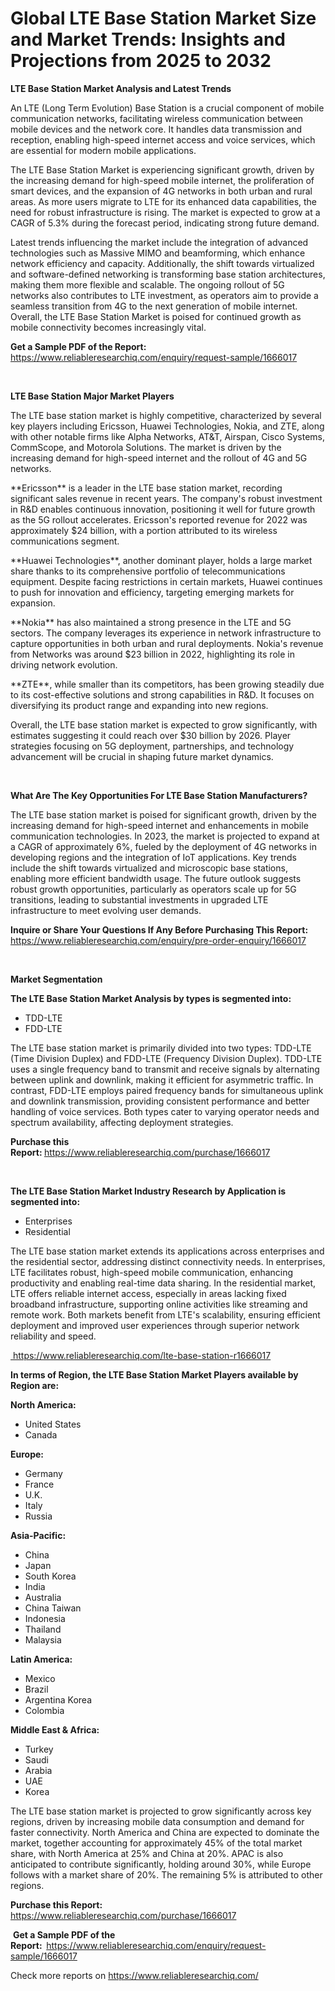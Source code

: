 <p><h1>Global LTE Base Station Market Size and Market Trends: Insights and Projections from 2025 to 2032</h1></p><p><strong>LTE Base Station Market Analysis and Latest Trends</strong></p>
<p><p>An LTE (Long Term Evolution) Base Station is a crucial component of mobile communication networks, facilitating wireless communication between mobile devices and the network core. It handles data transmission and reception, enabling high-speed internet access and voice services, which are essential for modern mobile applications.</p><p>The LTE Base Station Market is experiencing significant growth, driven by the increasing demand for high-speed mobile internet, the proliferation of smart devices, and the expansion of 4G networks in both urban and rural areas. As more users migrate to LTE for its enhanced data capabilities, the need for robust infrastructure is rising. The market is expected to grow at a CAGR of 5.3% during the forecast period, indicating strong future demand.</p><p>Latest trends influencing the market include the integration of advanced technologies such as Massive MIMO and beamforming, which enhance network efficiency and capacity. Additionally, the shift towards virtualized and software-defined networking is transforming base station architectures, making them more flexible and scalable. The ongoing rollout of 5G networks also contributes to LTE investment, as operators aim to provide a seamless transition from 4G to the next generation of mobile internet. Overall, the LTE Base Station Market is poised for continued growth as mobile connectivity becomes increasingly vital.</p></p>
<p><strong>Get a Sample PDF of the Report:&nbsp;</strong> <a href="https://www.reliableresearchiq.com/enquiry/request-sample/1666017?utm_campaign=2318&utm_medium=2&utm_source=Github&utm_content=ia&utm_term=08042025&utm_id=lte-base-station">https://www.reliableresearchiq.com/enquiry/request-sample/1666017</a></p>
<p>&nbsp;</p>
<p><strong>LTE Base Station Major Market Players</strong></p>
<p><p>The LTE base station market is highly competitive, characterized by several key players including Ericsson, Huawei Technologies, Nokia, and ZTE, along with other notable firms like Alpha Networks, AT&T, Airspan, Cisco Systems, CommScope, and Motorola Solutions. The market is driven by the increasing demand for high-speed internet and the rollout of 4G and 5G networks.</p><p>**Ericsson** is a leader in the LTE base station market, recording significant sales revenue in recent years. The company's robust investment in R&D enables continuous innovation, positioning it well for future growth as the 5G rollout accelerates. Ericsson's reported revenue for 2022 was approximately $24 billion, with a portion attributed to its wireless communications segment.</p><p>**Huawei Technologies**, another dominant player, holds a large market share thanks to its comprehensive portfolio of telecommunications equipment. Despite facing restrictions in certain markets, Huawei continues to push for innovation and efficiency, targeting emerging markets for expansion.</p><p>**Nokia** has also maintained a strong presence in the LTE and 5G sectors. The company leverages its experience in network infrastructure to capture opportunities in both urban and rural deployments. Nokia's revenue from Networks was around $23 billion in 2022, highlighting its role in driving network evolution.</p><p>**ZTE**, while smaller than its competitors, has been growing steadily due to its cost-effective solutions and strong capabilities in R&D. It focuses on diversifying its product range and expanding into new regions.</p><p>Overall, the LTE base station market is expected to grow significantly, with estimates suggesting it could reach over $30 billion by 2026. Player strategies focusing on 5G deployment, partnerships, and technology advancement will be crucial in shaping future market dynamics.</p></p>
<p>&nbsp;</p>
<p><strong>What Are The Key Opportunities For LTE Base Station Manufacturers?</strong></p>
<p><p>The LTE base station market is poised for significant growth, driven by the increasing demand for high-speed internet and enhancements in mobile communication technologies. In 2023, the market is projected to expand at a CAGR of approximately 6%, fueled by the deployment of 4G networks in developing regions and the integration of IoT applications. Key trends include the shift towards virtualized and microscopic base stations, enabling more efficient bandwidth usage. The future outlook suggests robust growth opportunities, particularly as operators scale up for 5G transitions, leading to substantial investments in upgraded LTE infrastructure to meet evolving user demands.</p></p>
<p><strong>Inquire or Share Your Questions If Any Before Purchasing This Report:</strong> <a href="https://www.reliableresearchiq.com/enquiry/pre-order-enquiry/1666017?utm_campaign=2318&utm_medium=2&utm_source=Github&utm_content=ia&utm_term=08042025&utm_id=lte-base-station">https://www.reliableresearchiq.com/enquiry/pre-order-enquiry/1666017</a></p>
<p>&nbsp;</p>
<p><strong>Market Segmentation</strong></p>
<p><strong>The LTE Base Station Market Analysis by types is segmented into:</strong></p>
<p><ul><li>TDD-LTE</li><li>FDD-LTE</li></ul></p>
<p><p>The LTE base station market is primarily divided into two types: TDD-LTE (Time Division Duplex) and FDD-LTE (Frequency Division Duplex). TDD-LTE uses a single frequency band to transmit and receive signals by alternating between uplink and downlink, making it efficient for asymmetric traffic. In contrast, FDD-LTE employs paired frequency bands for simultaneous uplink and downlink transmission, providing consistent performance and better handling of voice services. Both types cater to varying operator needs and spectrum availability, affecting deployment strategies.</p></p>
<p><strong>Purchase this Report:&nbsp;</strong><a href="https://www.reliableresearchiq.com/purchase/1666017?utm_campaign=2318&utm_medium=2&utm_source=Github&utm_content=ia&utm_term=08042025&utm_id=lte-base-station">https://www.reliableresearchiq.com/purchase/1666017</a></p>
<p>&nbsp;</p>
<p><strong>The LTE Base Station Market Industry Research by Application is segmented into:</strong></p>
<p><ul><li>Enterprises</li><li>Residential</li></ul></p>
<p><p>The LTE base station market extends its applications across enterprises and the residential sector, addressing distinct connectivity needs. In enterprises, LTE facilitates robust, high-speed mobile communication, enhancing productivity and enabling real-time data sharing. In the residential market, LTE offers reliable internet access, especially in areas lacking fixed broadband infrastructure, supporting online activities like streaming and remote work. Both markets benefit from LTE's scalability, ensuring efficient deployment and improved user experiences through superior network reliability and speed.</p></p>
<p><a href="https://www.reliableresearchiq.com/lte-base-station-r1666017?utm_campaign=2318&utm_medium=2&utm_source=Github&utm_content=ia&utm_term=08042025&utm_id=lte-base-station">&nbsp;https://www.reliableresearchiq.com/lte-base-station-r1666017</a></p>
<p><strong>In terms of Region, the LTE Base Station Market Players available by Region are:</strong></p>
<p>
    <p> <strong> North America: </strong>
        <ul>
            <li>United States</li>
            <li>Canada</li>
        </ul>
        </p> 
    <p> <strong> Europe: </strong>
        <ul>
            <li>Germany</li>
            <li>France</li>
            <li>U.K.</li>
            <li>Italy</li>
            <li>Russia</li>
        </ul>
        </p> 
    <p> <strong> Asia-Pacific: </strong>
        <ul>
            <li>China</li>
            <li>Japan</li>
            <li>South Korea</li>
            <li>India</li>
            <li>Australia</li>
            <li>China Taiwan</li>
            <li>Indonesia</li>
            <li>Thailand</li>
            <li>Malaysia</li>
        </ul>
        </p> 
    <p> <strong> Latin America: </strong>
        <ul>
            <li>Mexico</li>
            <li>Brazil</li>
            <li>Argentina Korea</li>
            <li>Colombia</li>
        </ul>
        </p> 
    <p> <strong> Middle East & Africa: </strong>
        <ul>
            <li>Turkey</li>
            <li>Saudi</li>
            <li>Arabia</li>
            <li>UAE</li>
            <li>Korea</li>
        </ul>
    </p>
    </p>
<p><p>The LTE base station market is projected to grow significantly across key regions, driven by increasing mobile data consumption and demand for faster connectivity. North America and China are expected to dominate the market, together accounting for approximately 45% of the total market share, with North America at 25% and China at 20%. APAC is also anticipated to contribute significantly, holding around 30%, while Europe follows with a market share of 20%. The remaining 5% is attributed to other regions.</p></p>
<p><strong>Purchase this Report: </strong><a href="https://www.reliableresearchiq.com/purchase/1666017?utm_campaign=2318&utm_medium=2&utm_source=Github&utm_content=ia&utm_term=08042025&utm_id=lte-base-station">https://www.reliableresearchiq.com/purchase/1666017</a></p>
<p>&nbsp;<strong>Get a Sample PDF of the Report:&nbsp;&nbsp;</strong><a href="https://www.reliableresearchiq.com/enquiry/request-sample/1666017?utm_campaign=2318&utm_medium=2&utm_source=Github&utm_content=ia&utm_term=08042025&utm_id=lte-base-station">https://www.reliableresearchiq.com/enquiry/request-sample/1666017</a></p>
<p><strong></strong></p>
<p>Check more reports on <a href="https://www.reliableresearchiq.com/?utm_campaign=2318&utm_medium=2&utm_source=Github&utm_content=ia&utm_term=08042025&utm_id=lte-base-station">https://www.reliableresearchiq.com/</a></p>